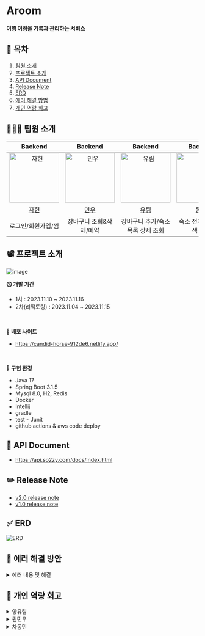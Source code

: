# Aroom

**여행 여정을 기록과 관리하는 서비스**

## 📢 목차
1. [팀원 소개](#🧑‍🤝‍🧑-팀원-소개)
2. [프로젝트 소개](#📽️-프로젝트-소개)
3. [API Document](#📄-API-Document)
4. [Release Note](#✏️-Release-Note)
5. [ERD](#✅-ERD)
6. [에러 해결 방법](#💯-에러-해결-방안)
7. [개인 역량 회고](#🤖-개인-역량-회고)

## 🧑‍🤝‍🧑 팀원 소개


|                                         Backend                                         |                                        Backend                                         |                                        Backend                                         |                                        Backend                                         |
|:---------------------------------------------------------------------------------------:|:--------------------------------------------------------------------------------------:|:--------------------------------------------------------------------------------------:|:--------------------------------------------------------------------------------------:|
| <img src="https://avatars.githubusercontent.com/u/139187207?v=4" width=130px alt="자현"/> | <img src="https://avatars.githubusercontent.com/u/34360434?v=4" width=130px alt="민우"/> | <img src="https://avatars.githubusercontent.com/u/63856521?v=4" width=130px alt="유림"/> | <img src="https://avatars.githubusercontent.com/u/40655807?v=4" width=130px alt="동민"/> |
|                            [자현](https://github.com/Nine-JH)                             |                          [민우](https://github.com/Kwonminwoo)                           |                           [유림](https://github.com/YurimYang)                           |                          [동민](https://github.com/chadongmin)                           |
|                            로그인/회원가입/찜                            |                          장바구니 조회&삭제/예약                      |                           장바구니 추가/숙소목록 상세 조회                          |                          숙소 전체 조회/검색 조회                          |

## 📽️ 프로젝트 소개
![image](https://github.com/so2zy/so2zy_BE_refactor/assets/63856521/13547e58-ebd2-4c00-8250-57e9b81d083d)

**⏲️ 개발 기간**
* 1차 : 2023.11.10 ~ 2023.11.16
* 2차(리팩토링) : 2023.11.04 ~ 2023.11.15


<br/>

**🔗 배포 사이트**
* https://candid-horse-912de6.netlify.app/


 <br/>     

**🔨 구현 환경**
* Java 17
* Spring Boot 3.1.5
* Mysql 8.0, H2, Redis
* Docker
* Intellij
* gradle
* test - Junit
* github actions & aws code deploy


## 📄 API Document
* https://api.so2zy.com/docs/index.html

## ✏️ Release Note
* [v2.0 release note](https://github.com/so2zy/so2zy_BE/wiki/So2zy-2.0-Release-Notes)
* [v1.0 release note](https://github.com/so2zy/so2zy_BE/wiki/So2zy-1.0-Release-Notes)

## ✅ ERD
![ERD](https://github.com/so2zy/so2zy_BE/assets/139187207/3c2bdb39-d128-4568-a0f7-f61d746e6897)


## 💯 에러 해결 방안
<details>
<summary>에러 내용 및 해결</summary>
 
### 1. StackOverFlow Error 문제

**1 - 1. 원인**

```bash
Infinite recursion (StackOverflowError) 
(through reference chain: com.aroom.domain.room.model.Room["accommodation"]
->com.aroom.domain.accommodation.model.Accommodation["roomList"]
->org.hibernate.collection.spi.PersistentBag[0]
->com.aroom.domain.room.model.Room["accommodation"]
->com.aroom.domain.accommodation.model.Accommodation["roomList"]-
```

현재 양방향 연관관계에 놓여진 Accommodation과 Room에서 무한순환참조가 발생했다.
<br>
**1 - 2. 해결**

- `@OneToMany` `@manytoone`로 인해 순환참조 원인
- `@JsonManagedReference` & `@JsonBackReference` 추가

```java
@JsonManagedReference
@OneToMany(mappedBy = "accommodation", fetch = FetchType.LAZY)
private List<Room> roomList = new ArrayList<>();
```

- `@JsonManagedReference` : 부모 `Entity` → 자식 `Entity`
    - 정상적으로 직렬화를 수행

```java
@JsonBackReference
@ManyToOne(fetch = FetchType.LAZY)
@JoinColumn(name = "accommodation_id")
private Accommodation accommodation;
```

- `@JsonBackReference` : 자식`Entity` → 부모 `Entity`
    - 직렬화 수행 x
        
        ⇒ 무한 순환 참조 해결
        
<br>

### 2. Jackson 직렬화 제한자 문제

**2 - 1. 발생 과정**

```java
public RoomCartResponseDTO postRoomCart(Long member_id, Long room_id){
    Room room = roomRepository.findById(room_id).get();
    Cart cart = cartRepository.findByMemberId(member_id).get();
    RoomCart roomCart = roomCartRepository.save(new RoomCart(cart,room));
    cart.postRoomCarts(roomCart);
    return new RoomCartResponseDTO(cart);
}
```

```java
@OneToMany(mappedBy = "cart", fetch = FetchType.LAZY)
private List<RoomCart> roomCartList = new ArrayList<>();
	
public void postRoomCarts(RoomCart roomCart){
	roomCartList.add(roomCart);
}
```

객실을 장바구니에 담을 때 RoomCart를 생성하여 Cart의 List<RoomCart> roomCartList에 post 시도
<br>

**2 - 2. 원인**

```bash
Type definition error: [simple type, class com.aroom.domain.roomCart.dto.response.RoomCartResponseDTO]
```

```bash
org.springframework.http.converter.HttpMessageConversionException: Type definition error: [simple type, class com.aroom.domain.roomCart.dto.response.RoomCartResponseDTO]
at org.springframework.http.converter.json.AbstractJackson2HttpMessageConverter.writeInternal(AbstractJackson2HttpMessageConverter.java:489) ~[spring-web-6.0.13.jar:6.0.13]
at org.springframework.http.converter.AbstractGenericHttpMessageConverter.write(AbstractGenericHttpMessageConverter.java:103) ~[spring-web-6.0.13.jar:6.0.13]
at
```

```bash
caused by: com.fasterxml.jackson.databind.exc.invaliddefinitionexception: 
no serializer found for class com.aroom.domain.roomcart.dto.response.roomcartresponsedto 
and no properties discovered to create beanserializer 
(to avoid exception, disable serializationfeature.fail_on_empty_beans) 
(through reference chain: com.aroom.global.response.apiresponse["data"])
```

- Jackson 라이브러리가 `RoomCartResponseDTO` & `RoomCartInfoDTO`를 직렬화할 때 문제가 발생
- Jackson은 기본적으로 클래스를 직렬화할 때 해당 클래스에 대한 직렬화 메소드를 찾아야 하는데, 여기서는 해당 메소드를 찾지 못했다고 나온다.
- 또한, Jackson은 직렬화 하는 과정에서 기본으로 접근 제한자가 public이거나, getter/setter를 이용하기 때문에 인스턴스 필드를 private등으로 선언시, json으로 변환 과정에서 에러가 발생한다.
<br>

**2 - 3. 해결**

```java
@JsonAutoDetect(fieldVisibility = JsonAutoDetect.Visibility.ANY)
public class RoomCartResponseDTO {

    private long cart_id;
    private List<RoomCartInfoDTO> roomCartList;

    public RoomCartResponseDTO(Cart cart) {
        this.cart_id = cart.getId();
        List<RoomCartInfoDTO> roomCartInfoDTOList = new ArrayList<>();
        for(RoomCart roomCart : cart.getRoomCartList()){
            RoomCartInfoDTO roomCartInfoDTO = new RoomCartInfoDTO(roomCart);
            roomCartInfoDTOList.add(roomCartInfoDTO);
        }
        System.out.println(roomCartInfoDTOList.size()); // 정확히 나옴
        this.roomCartList = roomCartInfoDTOList;
    }
}
```

```java
@JsonAutoDetect(fieldVisibility = JsonAutoDetect.Visibility.ANY)
public class RoomCartInfoDTO {

    private long room_id;
    private long cart_id;

    @Builder
    public RoomCartInfoDTO(long room_id, long cart_id) {
        this.room_id = room_id;
        this.cart_id = cart_id;
    }

    public RoomCartInfoDTO(RoomCart roomCart) {
        this.room_id = roomCart.getRoom().getId();
        this.cart_id = roomCart.getCart().getId();
    }
}
```

- JsonAutoDetect 설정 제거
    
    `@JsonAutoDetect(fieldVisibility = JsonAutoDetect.Visibility.ANY)`
    
    - private 필드에 접근 가능하여 json으로 변환 가능하다.
- Fetch.Type을 EAGER로 바꾸는 것은 보안의 문제가 있으므로 고려하지 않았습니다.
- 또한, Entity Class에 @JsonProperty 또는 @JsonAutoDetect를 직접 선언할 수 있으나, Entity를 최대한 변경하지 않고자 DTO에 선언했습니다.
<br>

### 3. JPAQueryFactory 전역 설정과 DataJpaTest

**3 - 1. 원인**

```java
Caused by: org.springframework.beans.factory.NoSuchBeanDefinitionException: No qualifying bean of type 'com.querydsl.jpa.impl.JPAQueryFactory' available: expected at least 1 bean which qualifies as autowire candidate. Dependency annotations: {}
	at org.springframework.beans.factory.support.DefaultListableBeanFactory.raiseNoMatchingBeanFound(DefaultListableBeanFactory.java:1824)
	at org.springframework.beans.factory.support.DefaultListableBeanFactory.doResolveDependency(DefaultListableBeanFactory.java:1383)
	at org.springframework.beans.factory.support.DefaultListableBeanFactory.resolveDependency(DefaultListableBeanFactory.java:1337)
	at org.springframework.beans.factory.support.ConstructorResolver.resolveAutowiredArgument(ConstructorResolver.java:910)
	at org.springframework.beans.factory.support.ConstructorResolver.createArgumentArray(ConstructorResolver.java:788)
	... 108 more
```

해당 설정은 전역적으로 빈을 컨테이너에 생성하는 것이기 때문에 `Entity`와 `Respository` 빈만 생성하는 `@DataJpaTest의` 경우에는 `JpaQueryFactory` 빈을 생성하지 못하는 문제가 생기게 됩니다.
<br>

**3 - 2. 해결**

```java
@Configuration
@EnableJpaAuditing
@EnableJpaRepositories(basePackages = "com.aroom")
public class JpaConfig {

    @PersistenceContext
    private EntityManager entityManager;

    @Bean
    public JPAQueryFactory queryFactory() {
        return new JPAQueryFactory(entityManager);
    }

}
```

해당 문제를 해결하기 위해서는 실제 `JPAQueryFactory`를 사용하는 곳에서만 해당 빈을 생성하면 됩니다.
</details>

## 🤖 개인 역량 회고
<details>
<summary>양유림</summary>
	
* 2주동안 짧은 시간 내에 FE개발자와 협업하는 것이 생각보다 어려웠다.
* 하지만, FE개발자와 소통하면서, API를 발전시켜나가는 과정에서 많은 걸 깨달을 수 있었다.
* 또한, 에러를 겪고 해결한 방안을 정리하면서 다시 한번 성장할 수 있었다.
* KPT기간에 CICD를 통해 무중단 배포를 도입하니, 빠르게 API를 배포할 수 있어서 시간을 절약할 수 있었다.
</details>
<details>
<summary>권민우</summary>
	
* 시간이 부족해 많은 고민과 토론을 진행하지 못해 아쉬웠다.
* 프로젝트 생성 부터 배포, 어플리케이션 구동까지 모든 프로세스를 경험하게 되어 도움이 됐다.
* 프로젝트를 진행하며 부족한 부분을 알게 되었고 보충 할 수 있는 시간도 주어져 좋았다.
</details>


<details>
<summary>차동민</summary>
	
* 기존 스프린트에서 해결하지 못한 문제를 해결할 수 있는 기회가 주어져서 좋았다.
* QueryDsl이라는 배우면서 적용하는것이 기간이 짧아 힘들었는데, KPT 기간을 활용하여 데이터베이스를 깊게 공부할 수 있어서 좋았다.
* 그리고 더욱 깔끔한 코드를 작성하기 위해 시퀀스 다이어그램을 이용하는 등, 리팩토링의 중요성에 대해 깨닫게 되었다.
* 문제해결에 대한 깊은 고민과 접근방법에 대해서 깨닫게 되었다.
</details>
